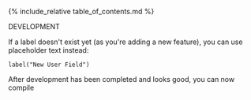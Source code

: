 {% include_relative table_of_contents.md %}

DEVELOPMENT


If a label doesn't exist yet (as you're adding a new feature), you can use placeholder text instead:
```crystal
label("New User Field")
```

After development has been completed and looks good, you can now compile
